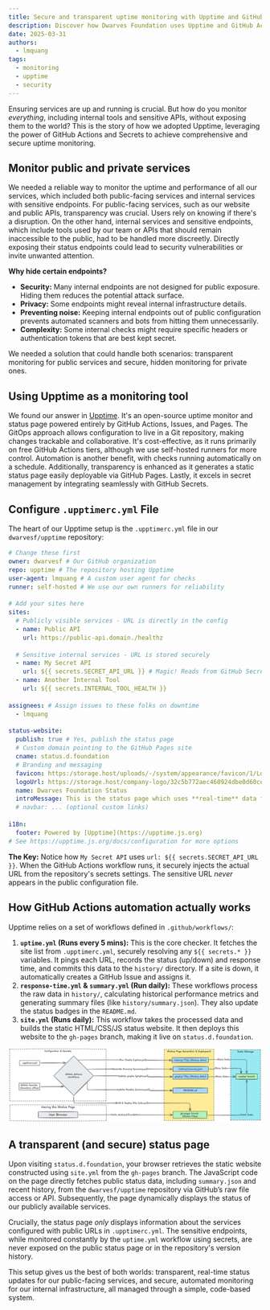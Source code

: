 ```yaml
---
title: Secure and transparent uptime monitoring with Upptime and GitHub secrets
description: Discover how Dwarves Foundation uses Upptime and GitHub Actions for transparent public uptime monitoring while securely keeping tabs on internal services.
date: 2025-03-31
authors:
  - lmquang
tags:
  - monitoring
  - upptime
  - security
---
```


Ensuring services are up and running is crucial. But how do you monitor _everything_, including internal tools and sensitive APIs, without exposing them to the world? This is the story of how we adopted Upptime, leveraging the power of GitHub Actions and Secrets to achieve comprehensive and secure uptime monitoring.

## Monitor public and private services

We needed a reliable way to monitor the uptime and performance of all our services, which included both public-facing services and internal services with sensitive endpoints. For public-facing services, such as our website and public APIs, transparency was crucial. Users rely on knowing if there's a disruption. On the other hand, internal services and sensitive endpoints, which include tools used by our team or APIs that should remain inaccessible to the public, had to be handled more discreetly. Directly exposing their status endpoints could lead to security vulnerabilities or invite unwanted attention.

**Why hide certain endpoints?**

- **Security:** Many internal endpoints are not designed for public exposure. Hiding them reduces the potential attack surface.
- **Privacy:** Some endpoints might reveal internal infrastructure details.
- **Preventing noise:** Keeping internal endpoints out of public configuration prevents automated scanners and bots from hitting them unnecessarily.
- **Complexity:** Some internal checks might require specific headers or authentication tokens that are best kept secret.

We needed a solution that could handle both scenarios: transparent monitoring for public services and secure, hidden monitoring for private ones.

## Using Upptime as a monitoring tool

We found our answer in [Upptime](https://upptime.js.org). It's an open-source uptime monitor and status page powered entirely by GitHub Actions, Issues, and Pages. The GitOps approach allows configuration to live in a Git repository, making changes trackable and collaborative. It's cost-effective, as it runs primarily on free GitHub Actions tiers, although we use self-hosted runners for more control. Automation is another benefit, with checks running automatically on a schedule. Additionally, transparency is enhanced as it generates a static status page easily deployable via GitHub Pages. Lastly, it excels in secret management by integrating seamlessly with GitHub Secrets.

## Configure `.upptimerc.yml` File

The heart of our Upptime setup is the `.upptimerc.yml` file in our `dwarvesf/upptime` repository:

```yaml
# Change these first
owner: dwarvesf # Our GitHub organization
repo: upptime # The repository hosting Upptime
user-agent: lmquang # A custom user agent for checks
runner: self-hosted # We use our own runners for reliability

# Add your sites here
sites:
  # Publicly visible services - URL is directly in the config
  - name: Public API
    url: https://public-api.domain./healthz

  # Sensitive internal services - URL is stored securely
  - name: My Secret API
    url: ${{ secrets.SECRET_API_URL }} # Magic! Reads from GitHub Secrets
  - name: Another Internal Tool
    url: ${{ secrets.INTERNAL_TOOL_HEALTH }}

assignees: # Assign issues to these folks on downtime
  - lmquang

status-website:
  publish: true # Yes, publish the status page
  # Custom domain pointing to the GitHub Pages site
  cname: status.d.foundation
  # Branding and messaging
  favicon: https:/storage.host/uploads/-/system/appearance/favicon/1/LogoD_1024.png
  logoUrl: https://storage.host/company-logo/32c5b772aec460924dbe0d60ce73f1c6.png
  name: Dwarves Foundation Status
  introMessage: This is the status page which uses **real-time** data from [Dwarves Foundation](https://dwarves.foundation) services. Internal services are monitored but not listed here.
  # navbar: ... (optional custom links)

i18n:
  footer: Powered by [Upptime](https://upptime.js.org)
# See https://upptime.js.org/docs/configuration for more options
```

**The Key:** Notice how `My Secret API` uses `url: ${{ secrets.SECRET_API_URL }}`. When the GitHub Actions workflow runs, it securely injects the actual URL from the repository's secrets settings. The sensitive URL _never_ appears in the public configuration file.

## How GitHub Actions automation actually works

Upptime relies on a set of workflows defined in `.github/workflows/`:

1. **`uptime.yml` (Runs every 5 mins):** This is the core checker. It fetches the site list from `.upptimerc.yml`, securely resolving any `${{ secrets.* }}` variables. It pings each URL, records the status (up/down) and response time, and commits this data to the `history/` directory. If a site is down, it automatically creates a GitHub Issue and assigns it.
2. **`response-time.yml` & `summary.yml` (Run daily):** These workflows process the raw data in `history/`, calculating historical performance metrics and generating summary files (like `history/summary.json`). They also update the status badges in the `README.md`.
3. **`site.yml` (Runs daily):** This workflow takes the processed data and builds the static HTML/CSS/JS status website. It then deploys this website to the `gh-pages` branch, making it live on `status.d.foundation`.

![service_monitoring_with_upptime](assets/service_monitoring_with_upptime.png)

## A transparent (and secure) status page

Upon visiting `status.d.foundation`, your browser retrieves the static website constructed using `site.yml` from the `gh-pages` branch. The JavaScript code on the page directly fetches public status data, including `summary.json` and recent history, from the `dwarvesf/upptime` repository via GitHub’s raw file access or API. Subsequently, the page dynamically displays the status of our publicly available services.

Crucially, the status page _only_ displays information about the services configured with public URLs in `.upptimerc.yml`. The sensitive endpoints, while monitored constantly by the `uptime.yml` workflow using secrets, are never exposed on the public status page or in the repository's version history.

This setup gives us the best of both worlds: transparent, real-time status updates for our public-facing services, and secure, automated monitoring for our internal infrastructure, all managed through a simple, code-based system.

